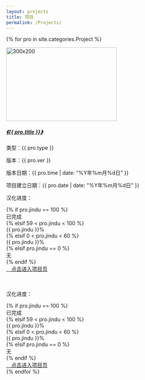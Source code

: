 ```yaml
---
layout: projects
title: 项目
permalink: /Projects/
---
```

{% for pro in site.categories.Project %}
 <div class="jumbotron"> 
   <div class="container"> 
    <div class="row"> 
     <div class="col-md-3 hidden-xs"> 
      <div class="thumbnail"> 
       <img style="width: 300px; height: 200px;" alt="300x200" src="{{ pro.logo }}" data-src="holder.js/300x200"/> 
      </div> 
     </div> 
     <div class="col-md-6"> 
      <div class="caption"> 
       <h5><a class="text-info" href="{{ pro.url }}">《{{ pro.title }}》</a></h5> 
       <p class="hidden-xs">类型：<span class="label label-info smallfont">{{ pro.type }}</span></p> 
       <p>版本：<span class="label label-success smallfont">{{ pro.ver }}</span></p> 
       <p>版本日期：<span class="label label-primary smallfont">{{ pro.time | date: "%Y年%m月%d日" }}</span></p> 
       <p>项目建立日期：<span class="label label-warning smallfont">{{ pro.date | date: "%Y年%m月%d日" }}</span></p> 
      <p class="visible-xs-block">汉化进度：</p> 
      <div class="progress visible-xs-block"> 
      {% if  pro.jindu == 100 %}
       <div class="progress-bar progress-bar-success" style="width: {{ pro.jindu }}%;">已完成</div>    
       {% elsif 59 < pro.jindu < 100 %}
       <div class="progress-bar" style="width: {{ pro.jindu }}%;">{{ pro.jindu }}%</div>  
       {% elsif 0 < pro.jindu < 60 %}
       <div class="progress-bar progress-bar-warning" style="width: {{ pro.jindu }}%;">{{ pro.jindu }}%</div>
       {% elsif  pro.jindu == 0 %}
       <div class="progress-bar progress-bar-warning" style="width: {{ pro.jindu }}%;">无</div>
       {% endif %}
      </div> 
       <a class="btn btn-inverse visible-xs-block" href="{{ pro.url }}"><span class="glyphicon glyphicon-align-justify" aria-hidden="true">　</span>点击进入项目页</a>
      </div> 
     </div> 
     <div class="col-md-3 hidden-xs"> 
     <br>
     <br>
      <p>汉化进度：</p> 
      <div class="progress"> 
      {% if  pro.jindu == 100 %}
       <div class="progress-bar progress-bar-success" style="width: {{ pro.jindu }}%;">已完成</div>    
       {% elsif 59 < pro.jindu < 100 %}
       <div class="progress-bar" style="width: {{ pro.jindu }}%;">{{ pro.jindu }}%</div>  
       {% elsif 0 < pro.jindu < 60 %}
       <div class="progress-bar progress-bar-warning" style="width: {{ pro.jindu }}%;">{{ pro.jindu }}%</div>
       {% elsif  pro.jindu == 0 %}
       <div class="progress-bar progress-bar-warning" style="width: {{ pro.jindu }}%;">无</div>
       {% endif %}
      </div> 
       <a class="btn btn-inverse" href="{{ pro.url }}"><span class="glyphicon glyphicon-align-justify" aria-hidden="true">　</span>点击进入项目页</a>
     </div> 
    </div> 
   </div>
  </div>
{% endfor %}